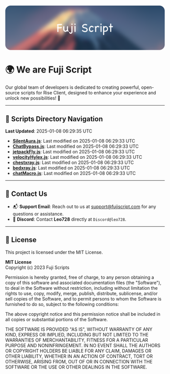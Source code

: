 ![Banner](.github/b.webp)

# 🌍 **We are Fuji Script**

Our global team of developers is dedicated to creating powerful, open-source scripts for Rise Client, designed to enhance your experience and unlock new possibilities! 🌟

---
<!-- SCRIPTS_NAVIGATION_START -->
## 📂 **Scripts Directory Navigation**

**Last Updated**: 2025-01-08 06:29:35 UTC

- **[SilentAura.js](scripts/SilentAura.js)**: Last modified on 2025-01-08 06:29:33 UTC
- **[ChatBypass.js](scripts/ChatBypass.js)**: Last modified on 2025-01-08 06:29:33 UTC
- **[jetpackFly.js](scripts/jetpackFly.js)**: Last modified on 2025-01-08 06:29:33 UTC
- **[velocityHylex.js](scripts/velocityHylex.js)**: Last modified on 2025-01-08 06:29:33 UTC
- **[chestxray.js](scripts/chestxray.js)**: Last modified on 2025-01-08 06:29:33 UTC
- **[bedxray.js](scripts/bedxray.js)**: Last modified on 2025-01-08 06:29:33 UTC
- **[chatMacro.js](scripts/chatMacro.js)**: Last modified on 2025-01-08 06:29:33 UTC

<!-- SCRIPTS_NAVIGATION_END -->

---

## 💬 **Contact Us**  
- 📬 **Support Email**: Reach out to us at [support@fujiscript.com](mailto:support@fujiscript.com) for any questions or assistance.  
- 💬 **Discord**: Contact **Leo728** directly at `Discord@leo728`.

---

## 📜 **License**

This project is licensed under the MIT License.  

**MIT License**  
Copyright (c) 2023 Fuji Scripts  

Permission is hereby granted, free of charge, to any person obtaining a copy of this software and associated documentation files (the "Software"), to deal in the Software without restriction, including without limitation the rights to use, copy, modify, merge, publish, distribute, sublicense, and/or sell copies of the Software, and to permit persons to whom the Software is furnished to do so, subject to the following conditions:  

The above copyright notice and this permission notice shall be included in all copies or substantial portions of the Software.  

THE SOFTWARE IS PROVIDED "AS IS", WITHOUT WARRANTY OF ANY KIND, EXPRESS OR IMPLIED, INCLUDING BUT NOT LIMITED TO THE WARRANTIES OF MERCHANTABILITY, FITNESS FOR A PARTICULAR PURPOSE AND NONINFRINGEMENT. IN NO EVENT SHALL THE AUTHORS OR COPYRIGHT HOLDERS BE LIABLE FOR ANY CLAIM, DAMAGES OR OTHER LIABILITY, WHETHER IN AN ACTION OF CONTRACT, TORT OR OTHERWISE, ARISING FROM, OUT OF OR IN CONNECTION WITH THE SOFTWARE OR THE USE OR OTHER DEALINGS IN THE SOFTWARE.  
